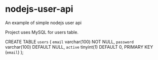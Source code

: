 # nodejs-user-api
An example of simple nodejs user api

Project uses MySQL for users table.

CREATE TABLE `users` (
  `email` varchar(100) NOT NULL,
  `password` varchar(100) DEFAULT NULL,
  `active` tinyint(1) DEFAULT 0,
  PRIMARY KEY (`email`)
);

